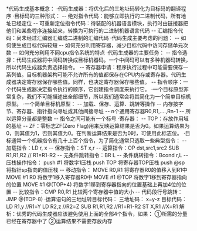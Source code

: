 ﻿
*代码生成基本概念：
·代码生成器：将优化后的三地址码转化为目标码的翻译程序
·目标码的三种形式：
  -- 绝对指令代码：能够立即执行的二进制代码，所有地址已经定位
  -- 可重新定位指令代码：待装配的机器语言模块，执行时由链接器把他们和某些程序连接起来，转换为可执行的二进制机器语言代码
  -- 汇编指令代码：尚未经过汇编器汇编成二进制的汇编代码
·代码生成主要考虑的问题：
  -- 如何使生成目标代码较短
  -- 如何充分利用寄存器，减少目标代码中访问存储单元次数
  -- 如何充分利用不同cpu指令系统的特点
·代码生成器的主要任务：
  -- 指令选择：代码生成器将中间码转换成目标机器码。一个中间码可以有多种机器码转换，所以代码生成器负责选择指令。
  -- 寄存器申请：程序执行过程中可能需要保存一系列值。目标机器架构可能不允许所有的值都保存在CPU内存或寄存器。代码生成器决定寄存器保存哪些值。同样，也决定寄存器保存哪些值。
  -- 指令顺序：一个代码生成器决定指令执行的顺序，它创建指令调度来执行它。
·一个目标原型非常复杂，我们不可能描述出全部细节，所以我们通常会将其简化为一个简单目标机原型。
·一个简单目标机原型：
  -- 加载、保存、运算、跳转等操作
  -- 内存按字节、寄存器、指针指向寻址或其他间接寻址
  -- n个通用寄存器R0,R1,....,Rn-1
  -- 所以运算分量都是整数
  -- 指令之间可能有一个标号
·寄存器：
  -- TOP：存放作用域的基址
  -- ZF：零标志ZF(Zero Flag)用来反映运算结果是否为0。如果运算结果为0，则其值为1，否则其值为0。在判断运算结果是否为0时，可使用此标志位。
·目标通常一个机器指令有几十上百个指令，为了简化通常只选取一些典型指令：
  -- 加载指令：LD r, x
  -- 保存指令：ST x,r
  -- 运算指令：OP dst,src1,src2
     SUB R1,R1,R2  // R1=R1-R2
  -- 无条件跳转指令：BR L
  -- 条件跳转指令：Bcond r,L
  -- 压栈操作指令：
      push #1   将数字1压栈
      push TOP  将寄存器TOP压栈
      push @sp  将指针sp指向的值压栈
  -- 移动指令：
      MOVE R0,R1  将寄存器R0的值移入到R1中
      MOVE #1 R0  将数字1移入寄存器R0中
      MOVE #1 @TOP  将数字1移到寄存器指向的位置
      MOVE #1 @(TOP+4)  将数字1移到寄存器指向的位置基础上再加4位的位置
  -- 比较指令：CMP R0,R1 比较两个寄存器中值的大小
  -- 代码段行号跳转：JMP @(TOP-8)
·运算语句的三地址转目标代码：
  三地址码：
    x=y-z
  目标代码：
    LD R1,y       //R1=Y
    LD R2,z       //R2=Z
    SUB R1,R1,R2  //R1=R1-R2
    ST X,R1       //X=R1
  解析：优秀的代码生成器应该避免使用上面的全部4个指令，如果：
    ①所需的分量已经在寄存器中了
    ②运算结果不需要存放内存




























